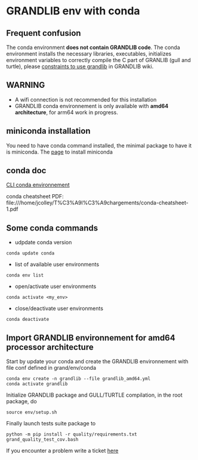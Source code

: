# GRANDLIB env with conda

## Frequent confusion

The conda environment **does not contain GRANDLIB code**. The conda environment installs the necessary libraries, executables, initializes environment variables to correctly compile the C part of GRANLIB (gull and turtle), please [constraints to use grandlib](https://github.com/grand-mother/grand/wiki#constraints-to-use-grandlib) in GRANDLIB wiki.

## WARNING

 * A wifi connection is not recommended for this installation
 * GRANDLIB conda environnement is only available with **amd64 architecture**, for arm64 work in progress. 

## miniconda installation

You need to have conda command installed, the minimal package to have it is miniconda. The [page](https://docs.conda.io/en/latest/miniconda.html) to install miniconda

## conda doc

[CLI conda environnement](https://conda.io/projects/conda/en/latest/user-guide/tasks/manage-environments.html)

conda cheatsheet PDF: file:///home/jcolley/T%C3%A9l%C3%A9chargements/conda-cheatsheet-1.pdf

## Some conda commands

* udpdate conda version

```
conda update conda
```

* list of available user environments

```
conda env list
```

* open/activate user environments

```
conda activate <my_env>
```

* close/deactivate user environments

```
conda deactivate
```

## Import GRANDLIB environnement for amd64 processor architecture

Start by update your conda and create the GRANDLIB environnement with file conf defined in grand/env/conda 

```
conda env create -n grandlib --file grandlib_amd64.yml
conda activate grandlib
```



Initialize GRANDLIB package and GULL/TURTLE compilation, in 
the root package, do 

```
source env/setup.sh
```

Finally launch tests suite package to

```
python -m pip install -r quality/requirements.txt
grand_quality_test_cov.bash
```


If you encounter a problem write a ticket [here](https://github.com/grand-mother/collaboration-issues/issues)
